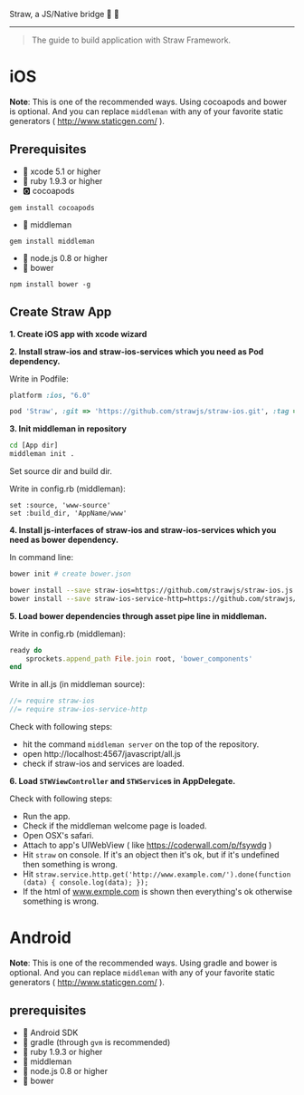Straw, a JS/Native bridge :tropical_drink: :tropical_drink:

----

> The guide to build application with Straw Framework.

# iOS

**Note**: This is one of the recommended ways. Using cocoapods and bower is optional. And you can replace `middleman` with any of your favorite static generators ( http://www.staticgen.com/ ).

## Prerequisites

- :potable_water: xcode 5.1 or higher
- :red_circle: ruby 1.9.3 or higher
- :o2: cocoapods
```
gem install cocoapods
```
- :man: middleman
```
gem install middleman
```
- :green_apple: node.js 0.8 or higher
- :baby_chick: bower
```
npm install bower -g
```

## Create Straw App

**1. Create iOS app with xcode wizard**

**2. Install straw-ios and straw-ios-services which you need as Pod dependency.**

Write in Podfile:
```ruby
platform :ios, "6.0"

pod 'Straw', :git => 'https://github.com/strawjs/straw-ios.git', :tag => 'v0.3.5'
```

**3. Init middleman in repository**

```sh
cd [App dir]
middleman init .
```

Set source dir and build dir.

Write in config.rb (middleman):
```
set :source, 'www-source'
set :build_dir, 'AppName/www'
```

**4. Install js-interfaces of straw-ios and straw-ios-services which you need as bower dependency.**

In command line:
```sh
bower init # create bower.json

bower install --save straw-ios=https://github.com/strawjs/straw-ios.js.git
bower install --save straw-ios-service-http=https://github.com/strawjs/straw-ios-service-http.js.git
```

**5. Load bower dependencies through asset pipe line in middleman.**

Write in config.rb (middleman):
```ruby
ready do
    sprockets.append_path File.join root, 'bower_components'
end
```

Write in all.js (in middleman source):
```js
//= require straw-ios
//= require straw-ios-service-http
```

Check with following steps:
- hit the command `middleman server` on the top of the repository.
- open http://localhost:4567/javascript/all.js
- check if straw-ios and services are loaded.

**6. Load `STWViewController` and `STWService`s in AppDelegate.**

Check with following steps:
- Run the app.
- Check if the middleman welcome page is loaded.
- Open OSX's safari.
- Attach to app's UIWebView ( like https://coderwall.com/p/fsywdg )
- Hit `straw` on console. If it's an object then it's ok, but if it's undefined then something is wrong.
- Hit `straw.service.http.get('http://www.example.com/').done(function (data) { console.log(data); });`
- If the html of www.exmple.com is shown then everything's ok otherwise something is wrong.

# Android

**Note**: This is one of the recommended ways. Using gradle and bower is optional. And you can replace `middleman` with any of your favorite static generators ( http://www.staticgen.com/ ).

## prerequisites

- :cactus: Android SDK
- :deciduous_tree: gradle (through `gvm` is recommended)
- :red_circle: ruby 1.9.3 or higher
- :man: middleman
- :green_apple: node.js 0.8 or higher
- :baby_chick: bower
